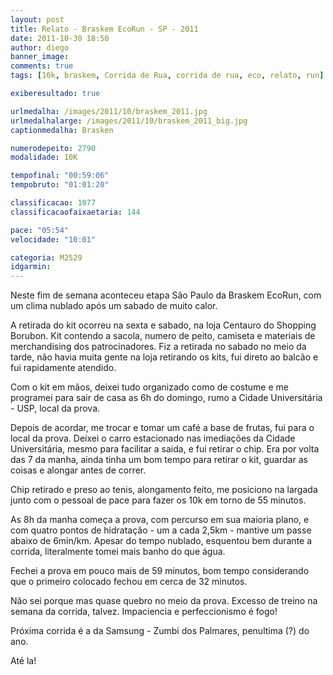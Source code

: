 ```yaml
---
layout: post
title: Relato - Braskem EcoRun - SP - 2011
date: 2011-10-30 18:50
author: diego
banner_image:
comments: true
tags: [10k, braskem, Corrida de Rua, corrida de rua, eco, relato, run]

exiberesultado: true

urlmedalha: /images/2011/10/braskem_2011.jpg
urlmedalhalarge: /images/2011/10/braskem_2011_big.jpg
captionmedalha: Brasken

numerodepeito: 2790
modalidade: 10K

tempofinal: "00:59:06"
tempobruto: "01:01:20"

classificacao: 1077
classificacaofaixaetaria: 144

pace: "05:54"
velocidade: "10:01"

categoria: M2529
idgarmin: 
---
```


Neste fim de semana aconteceu etapa São Paulo da Braskem EcoRun, com um clima nublado após um sabado de muito calor.

A retirada do kit ocorreu na sexta e sabado, na loja Centauro do Shopping Borubon. Kit contendo a sacola, numero de peito, camiseta e materiais de merchandising dos patrocinadores. Fiz a retirada no sabado no meio da tarde, não havia muita gente na loja retirando os kits, fui direto ao balcão e fui rapidamente atendido.

Com o kit em mãos, deixei tudo organizado como de costume e me programei para sair de casa as 6h do domingo, rumo a Cidade Universitária - USP, local da prova.

Depois de acordar, me trocar e tomar um café a base de frutas, fui para o local da prova. Deixei o carro estacionado nas imediações da Cidade Universitária, mesmo para facilitar a saida, e fui retirar o chip. Era por volta das 7 da manha, ainda tinha um bom tempo para retirar o kit, guardar as coisas e alongar antes de correr.

Chip retirado e preso ao tenis, alongamento feito, me posiciono na largada junto com o pessoal de pace para fazer os 10k em torno de 55 minutos.

As 8h da manha começa a prova, com percurso em sua maioria plano, e com quatro pontos de hidratação - um a cada 2,5km - mantive um passe abaixo de 6min/km. Apesar do tempo nublado, esquentou bem durante a corrida, literalmente tomei mais banho do que água.

Fechei a prova em pouco mais de 59 minutos, bom tempo considerando que o primeiro colocado fechou em cerca de 32 minutos.

Não sei porque mas quase quebro no meio da prova. Excesso de treino na semana da corrida, talvez. Impaciencia e perfeccionismo é fogo!

Próxima corrida é a da Samsung - Zumbi dos Palmares, penultima (?) do ano.

Até la!